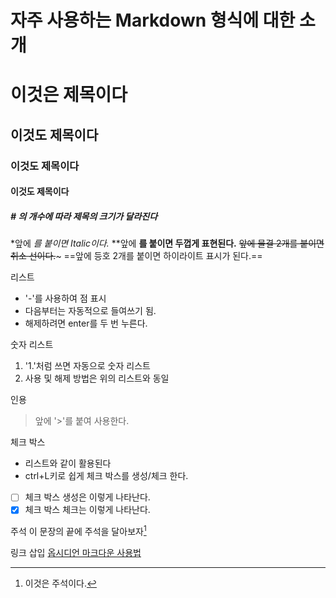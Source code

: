 
# 자주 사용하는 Markdown 형식에 대한 소개

# 이것은 제목이다
## 이것도 제목이다
### 이것도 제목이다
#### 이것도 제목이다
##### # 의 개수에 따라 제목의 크기가 달라진다

*앞에 *를 붙이면 Italic이다.*
**앞에 **를 붙이면 두껍게 표현된다.**
~~앞에 물결 2개를 붙이면 취소 선이다.~~~
==앞에 등호 2개를 붙이면 하이라이트 표시가 된다.==

리스트
- '-'를 사용하여  점 표시
- 다음부터는 자동적으로 들여쓰기 됨.
- 해제하려면 enter를 두 번 누른다.

숫자 리스트
1. '1.'처럼 쓰면 자동으로 숫자 리스트
2. 사용 및 해제 방법은 위의 리스트와 동일

인용
> 앞에 '>'를 붙여 사용한다.

체크 박스
- 리스트와 같이 활용된다
- ctrl+L키로 쉽게 체크 박스를 생성/체크 한다.
- [ ] 체크 박스 생성은 이렇게 나타난다.
- [x] 체크 박스 체크는 이렇게 나타난다.

주석
이 문장의 끝에 주석을 달아보자[^1]

[^1]: 이것은 주석이다.

링크 삽입
[옵시디언 마크다운 사용법](https://statisticsplaybook.com/obsidian-markdown-cheatsheet/)

